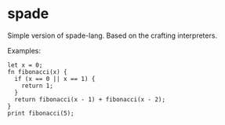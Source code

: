 # spade

Simple version of spade-lang. Based on the crafting interpreters.

Examples:
```
let x = 0;
fn fibonacci(x) {
  if (x == 0 || x == 1) {
    return 1;
  }
  return fibonacci(x - 1) + fibonacci(x - 2);
}
print fibonacci(5);
```
